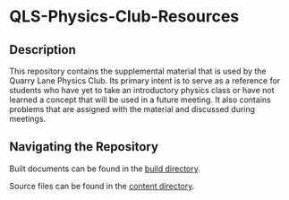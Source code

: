 # QLS-Physics-Club-Resources

## Description

This repository contains the supplemental material that is used by the Quarry Lane Physics Club. Its primary intent is to serve as a reference for students who have yet to take an introductory physics class or have not learned a concept that will be used in a future meeting. It also contains problems that are assigned with the material and discussed during meetings.

## Navigating the Repository

Built documents can be found in the [build directory](https://github.com/DhruvBisla/QLS-Physics-Club-Resources/tree/main/build).

Source files can be found in the [content directory](https://github.com/DhruvBisla/QLS-Physics-Club-Resources/tree/main/content).
